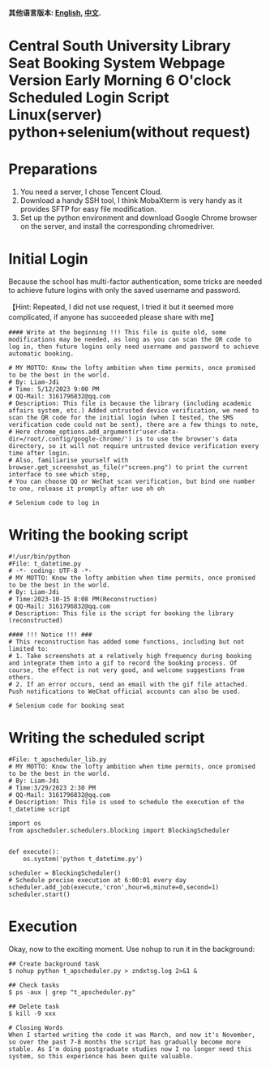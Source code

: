 
**其他语言版本: [English](README_en.md), [中文](README.md).**

# Central South University Library Seat Booking System Webpage Version Early Morning 6 O'clock Scheduled Login Script Linux(server) python+selenium(without request)

# Preparations
1. You need a server, I chose Tencent Cloud. 
2. Download a handy SSH tool, I think MobaXterm is very handy as it provides SFTP for easy file modification.
3. Set up the python environment and download Google Chrome browser on the server, and install the corresponding chromedriver.

# Initial Login
Because the school has multi-factor authentication, some tricks are needed to achieve future logins with only the saved username and password. 

【Hint: Repeated, I did not use request, I tried it but it seemed more complicated, if anyone has succeeded please share with me】

```
#### Write at the beginning !!! This file is quite old, some modifications may be needed, as long as you can scan the QR code to log in, then future logins only need username and password to achieve automatic booking.

# MY MOTTO: Know the lofty ambition when time permits, once promised to be the best in the world.
# By: Liam-Jdi 
# Time: 5/12/2023 9:00 PM
# QQ-Mail: 3161796832@qq.com
# Description: This file is because the library (including academic affairs system, etc.) Added untrusted device verification, we need to scan the QR code for the initial login (when I tested, the SMS verification code could not be sent), there are a few things to note,
# Here chrome_options.add_argument(r'user-data-dir=/root/.config/google-chrome/') is to use the browser's data directory, so it will not require untrusted device verification every time after login. 
# Also, familiarise yourself with browser.get_screenshot_as_file(r"screen.png") to print the current interface to see which step,
# You can choose QQ or WeChat scan verification, but bind one number to one, release it promptly after use oh oh

# Selenium code to log in
```

# Writing the booking script
```
#!/usr/bin/python 
#File: t_datetime.py
# -*- coding: UTF-8 -*-
# MY MOTTO: Know the lofty ambition when time permits, once promised to be the best in the world.
# By: Liam-Jdi
# Time:2023-10-15 8:08 PM(Reconstruction)
# QQ-Mail: 3161796832@qq.com
# Description: This file is the script for booking the library (reconstructed)

#### !!! Notice !!! ###
# This reconstruction has added some functions, including but not limited to: 
# 1. Take screenshots at a relatively high frequency during booking and integrate them into a gif to record the booking process. Of course, the effect is not very good, and welcome suggestions from others.
# 2. If an error occurs, send an email with the gif file attached. Push notifications to WeChat official accounts can also be used.

# Selenium code for booking seat
```

# Writing the scheduled script
```
#File: t_apscheduler_lib.py
# MY MOTTO: Know the lofty ambition when time permits, once promised to be the best in the world. 
# By: Liam-Jdi
# Time:3/29/2023 2:30 PM
# QQ-Mail: 3161796832@qq.com
# Description: This file is used to schedule the execution of the t_datetime script

import os
from apscheduler.schedulers.blocking import BlockingScheduler


def execute():
    os.system('python t_datetime.py')

scheduler = BlockingScheduler()  
# Schedule precise execution at 6:00:01 every day
scheduler.add_job(execute,'cron',hour=6,minute=0,second=1)   
scheduler.start()
```


# Execution
Okay, now to the exciting moment. Use nohup to run it in the background:

```
## Create background task
$ nohup python t_apscheduler.py > zndxtsg.log 2>&1 & 

## Check tasks  
$ ps -aux | grep "t_apscheduler.py"

## Delete task
$ kill -9 xxx

# Closing Words
When I started writing the code it was March, and now it's November, so over the past 7-8 months the script has gradually become more stable. As I'm doing postgraduate studies now I no longer need this system, so this experience has been quite valuable.
```
